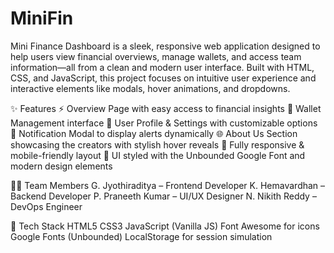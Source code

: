 # MiniFin
Mini Finance Dashboard is a sleek, responsive web application designed to help users view financial overviews, manage wallets, and access team information—all from a clean and modern user interface. Built with HTML, CSS, and JavaScript, this project focuses on intuitive user experience and interactive elements like modals, hover animations, and dropdowns.

✨ Features
⚡ Overview Page with easy access to financial insights
👛 Wallet Management interface
🙍 User Profile & Settings with customizable options
🔔 Notification Modal to display alerts dynamically
🌐 About Us Section showcasing the creators with stylish hover reveals
📱 Fully responsive & mobile-friendly layout
🎨 UI styled with the Unbounded Google Font and modern design elements

👨‍💻 Team Members
G. Jyothiraditya – Frontend Developer
K. Hemavardhan – Backend Developer
P. Praneeth Kumar – UI/UX Designer
N. Nikith Reddy – DevOps Engineer

📂 Tech Stack
HTML5
CSS3
JavaScript (Vanilla JS)
Font Awesome for icons
Google Fonts (Unbounded)
LocalStorage for session simulation
